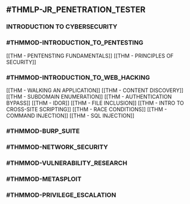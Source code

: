 ## #THMLP-JR_PENETRATION_TESTER

### INTRODUCTION TO CYBERSECURITY

### #THMMOD-INTRODUCTION_TO_PENTESTING 

[[THM - PENTENSTING FUNDAMENTALS]]
[[THM - PRINCIPLES OF SECURITY]]

### #THMMOD-INTRODUCTION_TO_WEB_HACKING

[[THM - WALKING AN APPLICATION]]
[[THM - CONTENT DISCOVERY]]
[[THM - SUBDOMAIN ENUMERATION]]
[[THM - AUTHENTICATION BYPASS]]
[[THM - IDOR]]
[[THM - FILE INCLUSION]]
[[THM - INTRO TO CROSS-SITE SCRIPTING]]
[[THM - RACE CONDITIONS]]
[[THM - COMMAND INJECTION]]
[[THM - SQL INJECTION]]

### #THMMOD-BURP_SUITE

### #THMMOD-NETWORK_SECURITY

### #THMMOD-VULNERABILITY_RESEARCH

### #THMMOD-METASPLOIT

### #THMMOD-PRIVILEGE_ESCALATION
